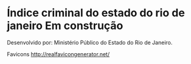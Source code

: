 # Índice criminal do estado do rio de janeiro  Em construção #

Desenvolvido por:
Ministério Público do Estado do Rio de Janeiro.

Favicons
http://realfavicongenerator.net/
